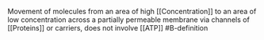 Movement of molecules from an area of high [[Concentration]] to an area of low concentration across a partially permeable membrane via channels of [[Proteins]] or carriers, does not involve [[ATP]]
#B-definition 